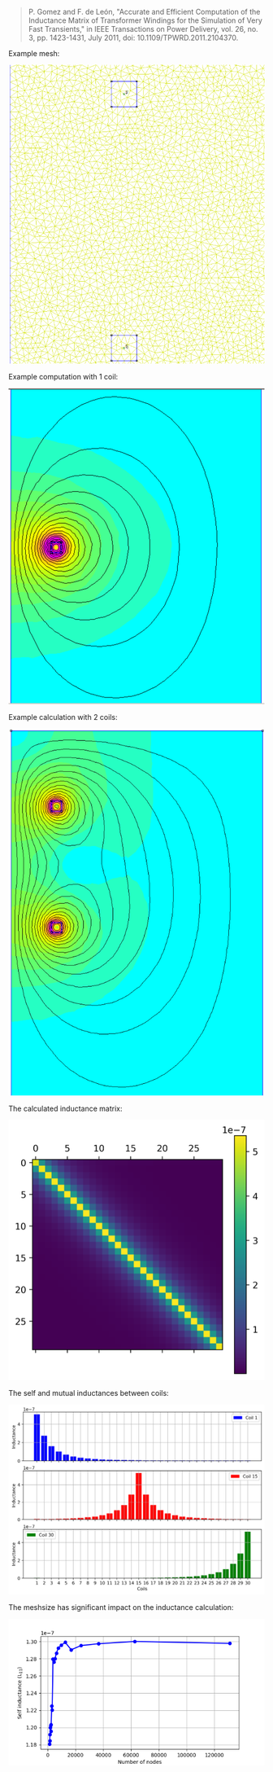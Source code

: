 > P. Gomez and F. de León, "Accurate and Efficient Computation of the Inductance Matrix of Transformer Windings for the Simulation of Very Fast Transients," in IEEE Transactions on Power Delivery, vol. 26, no. 3, pp. 1423-1431, July 2011, doi: 10.1109/TPWRD.2011.2104370.

Example mesh:

![](media/2coils_mesh.png)

Example computation with 1 coil:

![](media/1coil_results.png)

Example calculation with 2 coils:

![](media/2coils_results.png)

The calculated inductance matrix:

![](media/inductance_matrix.png)

The self and mutual inductances between coils:

![](media/inductance_change.png)

The meshsize has significant impact on the inductance calculation:

![](media/meshsize_vs_selfinductance.png)